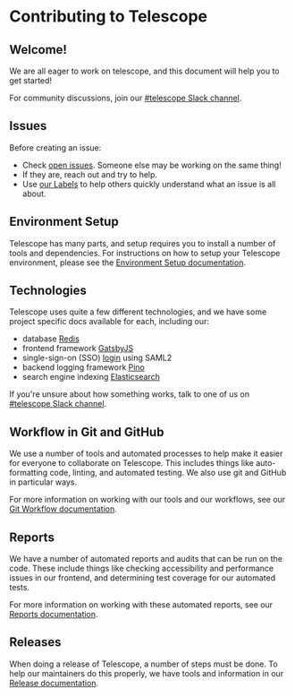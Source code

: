 # Contributing to Telescope

## Welcome!

We are all eager to work on telescope, and this document will help you to get started!

For community discussions, join our [#telescope Slack channel](https://seneca-open-source.slack.com/archives/CS5DGCAE5).

## Issues

Before creating an issue:

- Check [open issues](https://github.com/Seneca-CDOT/telescope/issues). Someone else may be working on the same thing!
- If they are, reach out and try to help.
- Use [our Labels](https://github.com/Seneca-CDOT/telescope/labels) to help others quickly understand what an issue is all about.

## Environment Setup

Telescope has many parts, and setup requires you to install a number of tools
and dependencies. For instructions on how to setup your Telescope environment, please see
the [Environment Setup documentation](https://github.com/Seneca-CDOT/telescope/blob/master/docs/environment-setup.md).

## Technologies

Telescope uses quite a few different technologies, and we have some project specific
docs available for each, including our:

- database [Redis](redis.md)
- frontend framework [GatsbyJS](gatsbyjs.md)
- single-sign-on (SSO) [login](login.md) using SAML2
- backend logging framework [Pino](logging.md)
- search engine indexing [Elasticsearch](elasticsearch.md)

If you're unsure about how something works, talk to one of us on [#telescope Slack channel](https://seneca-open-source.slack.com/archives/CS5DGCAE5).

## Workflow in Git and GitHub

We use a number of tools and automated processes to help make it easier for
everyone to collaborate on Telescope. This includes things like auto-formatting
code, linting, and automated testing. We also use git and GitHub in particular
ways.

For more information on working with our tools and our workflows, see our [Git Workflow documentation](git-workflow.md).

## Reports

We have a number of automated reports and audits that can be run on the code.
These include things like checking accessibility and performance issues in our
frontend, and determining test coverage for our automated tests.

For more information on working with these automated reports, see our [Reports documentation](reports.md).

## Releases

When doing a release of Telescope, a number of steps must be done. To help our
maintainers do this properly, we have tools and information in our [Release documentation](release.md).
